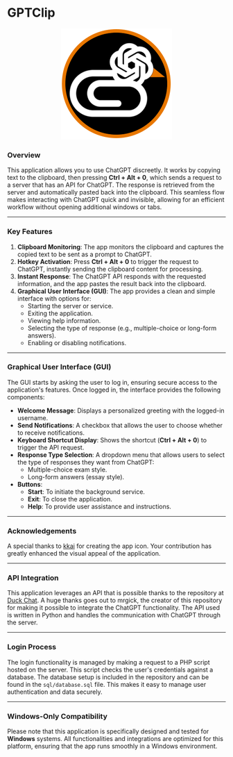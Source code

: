 # GPTClip

<p align="center">
   <img src="GPTClip/images/gpt_icon.png" alt="Application Screenshot">
</p>

### Overview

This application allows you to use ChatGPT discreetly. It works by copying text to the clipboard, then pressing **Ctrl + Alt + 0**, which sends a request to a server that has an API for ChatGPT. The response is retrieved from the server and automatically pasted back into the clipboard. This seamless flow makes interacting with ChatGPT quick and invisible, allowing for an efficient workflow without opening additional windows or tabs.

---

### Key Features
1. **Clipboard Monitoring**: The app monitors the clipboard and captures the copied text to be sent as a prompt to ChatGPT.
2. **Hotkey Activation**: Press **Ctrl + Alt + 0** to trigger the request to ChatGPT, instantly sending the clipboard content for processing.
3. **Instant Response**: The ChatGPT API responds with the requested information, and the app pastes the result back into the clipboard.
4. **Graphical User Interface (GUI)**: The app provides a clean and simple interface with options for:
   - Starting the server or service.
   - Exiting the application.
   - Viewing help information.
   - Selecting the type of response (e.g., multiple-choice or long-form answers).
   - Enabling or disabling notifications.

---

### Graphical User Interface (GUI)

The GUI starts by asking the user to log in, ensuring secure access to the application's features. Once logged in, the interface provides the following components:

- **Welcome Message**: Displays a personalized greeting with the logged-in username.
- **Send Notifications**: A checkbox that allows the user to choose whether to receive notifications.
- **Keyboard Shortcut Display**: Shows the shortcut (**Ctrl + Alt + 0**) to trigger the API request.
- **Response Type Selection**: A dropdown menu that allows users to select the type of responses they want from ChatGPT:
   - Multiple-choice exam style.
   - Long-form answers (essay style).
- **Buttons**:
   - **Start**: To initiate the background service.
   - **Exit**: To close the application.
   - **Help**: To provide user assistance and instructions.


---

### Acknowledgements

A special thanks to [kkai](https://github.com/Kkaiyuanwg) for creating the app icon. Your contribution has greatly enhanced the visual appeal of the application.

---

### API Integration

This application leverages an API that is possible thanks to the repository at [Duck Chat](https://github.com/mrgick/duck_chat). A huge thanks goes out to mrgick, the creator of this repository for making it possible to integrate the ChatGPT functionality. The API used is written in Python and handles the communication with ChatGPT through the server.

---

### Login Process
The login functionality is managed by making a request to a PHP script hosted on the server. This script checks the user's credentials against a database. The database setup is included in the repository and can be found in the `sql/database.sql` file. This makes it easy to manage user authentication and data securely.

---

### Windows-Only Compatibility

Please note that this application is specifically designed and tested for **Windows** systems. All functionalities and integrations are optimized for this platform, ensuring that the app runs smoothly in a Windows environment.
